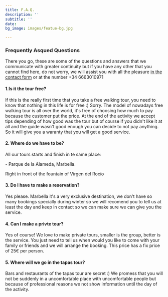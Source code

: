 ```yaml
---
title: F.A.Q.
description: ''
subtitle: ''
date: 
bg_image: images/featue-bg.jpg

---
```

### Frequently Asqued Questions

There you go, these are some of the questions and answers that we communicate with greater continuity but if you have any other that you cannot find here, do not worry, we will assist you with all the pleasure [in the contact form](contact "Contact") or at the number +34 6663010971

#### 1.Is it the tour free?

If this is the really first time that you take a free walking tour, you need to know that nothing in this life is for free :) Sorry. The model of nowadays free walking tour is all over the world, it's free of choosing how much to pay because the customer put the price. At the end of the activity we accept tips depending of how good was the tour but of course if you didn't like it at all and the guide wasn't good enough you can decide to not pay anything. So it will give you a waranty that you will get a good service.

#### 2. Where do we have to be?

All our tours starts and finish in te same place:

\- Parque de la Alameda, Marbella. 

Right in front of the fountain of Virgen del Rocío

#### 3. Do I have to make a reservation?

Yes please. Marbella it's a very exclusive destination, we don't have so many bookings specially during winter so we will recomend you to tell us at least the day and keep in contact so we can make sure we can give you the service.

#### 4. Can I make a privte tour?

Yes of course! We love to make private tours, smaller is the group, better is the service. You just need to tell us when would you like to come with your family or friends and we will arrange the booking. This price has a fix price of 25€ per person.

#### 5. Where will we go in the tapas tour?

Bars and restaurants of the tapas tour are secret :) We promess that you will not be suddenly in a uncomfortable place with uncomfortable people but because of professional reasons we not show information until the day of the activity.